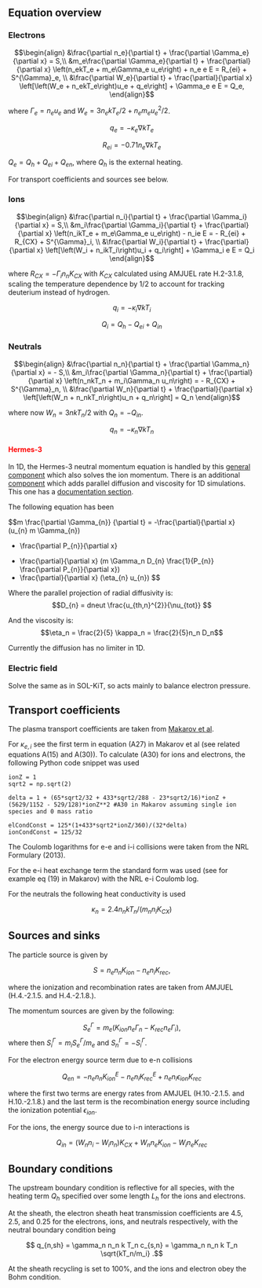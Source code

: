 ## Equation overview

### Electrons

$$\begin{align}
    &\frac{\partial n_e}{\partial t} + \frac{\partial \Gamma_e}{\partial x} = S,\\
    &m_e\frac{\partial \Gamma_e}{\partial t} + \frac{\partial}{\partial x} \left(n_ekT_e + m_e\Gamma_e u_e\right) + n_e e E = R_{ei} + S^{\Gamma}_e, \\
    &\frac{\partial W_e}{\partial t} + \frac{\partial}{\partial x} \left[\left(W_e + n_ekT_e\right)u_e + q_e\right] + \Gamma_e e E = Q_e, 
\end{align}$$

where $\Gamma_e=n_eu_e$ and $W_e = 3n_ekT_e/2 + n_e m_e u_e^2/2$.

$$q_e=-\kappa_e\nabla kT_e$$

$$R_{ei} = - 0.71n_e\nabla kT_e$$

$Q_e = Q_{h} + Q_{ei} + Q_{en}$, where $Q_{h}$ is the external heating.

For transport coefficients and sources see below.

### Ions 

$$\begin{align}
    &\frac{\partial n_i}{\partial t} + \frac{\partial \Gamma_i}{\partial x} = S,\\
    &m_i\frac{\partial \Gamma_i}{\partial t} + \frac{\partial}{\partial x} \left(n_ikT_e + m_e\Gamma_e u_e\right) - n_ie E = - R_{ei} + R_{CX} + S^{\Gamma}_i,  \\
    &\frac{\partial W_i}{\partial t} + \frac{\partial}{\partial x} \left[\left(W_i + n_ikT_i\right)u_i + q_i\right] + \Gamma_i e E = Q_i
\end{align}$$

where $R_{CX} = -\Gamma_in_nK_{CX}$ with $K_{CX}$ calculated using AMJUEL rate H.2-3.1.8, scaling the temperature dependence by $1/2$ to account for tracking deuterium instead of hydrogen.

$$q_i=-\kappa_i\nabla kT_i$$

$$Q_i = Q_{h} - Q_{ei} + Q_{in}$$

### Neutrals

$$\begin{align}
    &\frac{\partial n_n}{\partial t} + \frac{\partial \Gamma_n}{\partial x} = - S,\\
    &m_i\frac{\partial \Gamma_n}{\partial t} + \frac{\partial}{\partial x} \left(n_nkT_n + m_i\Gamma_n u_n\right) = - R_{CX} + S^{\Gamma}_n,  \\
    &\frac{\partial W_n}{\partial t} + \frac{\partial}{\partial x} \left[\left(W_n + n_nkT_n\right)u_n + q_n\right] = Q_n
\end{align}$$

where now $W_n=3nkT_n/2$ with $Q_n = -Q_{in}$. 

$$q_n = - \kappa_n \nabla kT_n$$

#### <span style="color:red">Hermes-3</span>
In 1D, the Hermes-3 neutral momentum equation is handled by this [general component](https://github.com/bendudson/hermes-3/blob/master/src/evolve_momentum.cxx) which also solves the ion momentum. There is an additional [component](https://github.com/bendudson/hermes-3/blob/master/src/neutral_mixed.cxx) which adds parallel diffusion and viscosity for 1D simulations. This one has a [documentation section](https://hermes3.readthedocs.io/en/latest/components.html#neutral-parallel-diffusion).

The following equation has been 

$$m \frac{\partial \Gamma_{n}} {\partial t} = -\frac{\partial}{\partial x} (u_{n} m \Gamma_{n}) 
 - \frac{\partial P_{n}}{\partial x}
 + \frac{\partial}{\partial x} (m \Gamma_n D_{n} \frac{1}{P_{n}} \frac{\partial P_{n}}{\partial x})
 + \frac{\partial}{\partial x} (\eta_{n} u_{n})
$$

Where the parallel projection of radial diffusivity is:
 $$D_{n} = dneut \frac{u_{th,n}^{2}}{\nu_{tot}} $$

And the viscosity is:
$$\eta_n = \frac{2}{5} \kappa_n = \frac{2}{5}n_n D_n$$

Currently the diffusion has no limiter in 1D.

### Electric field

Solve the same as in SOL-KiT, so acts mainly to balance electron pressure.


## Transport coefficients

The plasma transport coefficients are taken from [Makarov et al](https://pubs.aip.org/aip/pop/article/28/6/062308/973257/Equations-and-improved-coefficients-for-parallel). 

For $\kappa_{e,i}$ see the first term in equation (A27) in Makarov et al (see related equations A(15) and A(30)). To calculate (A30) for ions and electrons, the following Python code snippet was used 

```
ionZ = 1
sqrt2 = np.sqrt(2)

delta = 1 + (65*sqrt2/32 + 433*sqrt2/288 - 23*sqrt2/16)*ionZ + (5629/1152 - 529/128)*ionZ**2 #A30 in Makarov assuming single ion species and 0 mass ratio

elCondConst = 125*(1+433*sqrt2*ionZ/360)/(32*delta)
ionCondConst = 125/32
```

The Coulomb logarithms for e-e and i-i collisions were taken from the NRL Formulary (2013). 

For the e-i heat exchange term the standard form was used (see for example eq (19) in Makarov) with the NRL e-i Coulomb log.

For the neutrals the following heat conductivity is used 

$$\kappa_n = 2.4 n_n k T_n /(m_nn_i K_{CX})$$

## Sources and sinks

The particle source is given by 

$$S = n_e n_n K_{ion} - n_en_iK_{rec},$$

where the ionization and recombination rates are taken from AMJUEL (H.4.-2.1.5. and H.4.-2.1.8.). 

The momentum sources are given by the following:

$$ S^{\Gamma}_e = m_e(K_{ion} n_e \Gamma_n - K_{rec}n_e\Gamma_i),$$
where then $S_i^{\Gamma} = m_i S_e^{\Gamma}/m_e$ and $S_n^{\Gamma} = - S_i^{\Gamma}$.

For the electron energy source term due to e-n collisions 

$$Q_{en} = - n_e n_n K^E_{ion} - n_e n_i K^E_{rec} + n_en_i\epsilon_{ion}K_{rec}$$

where the first two terms are energy rates from AMJUEL (H.10.-2.1.5. and H.10.-2.1.8.) and the last term is the recombination energy source including the ionization potential $\epsilon_{ion}$.

For the ions, the energy source due to i-n interactions is

$$Q_{in} = (W_nn_i- W_in_n)K_{CX} + W_nn_eK_{ion} - W_in_e K_{rec}$$

## Boundary conditions

The upstream boundary condition is reflective for all species, with the heating term $Q_h$ specified over some length $L_h$ for the ions and electrons. 

At the sheath, the electron sheath heat transmission coefficients are 4.5, 2.5, and 0.25 for the electrons, ions, and neutrals respectively, with the neutral boundary condition being

$$ q_{n,sh} = \gamma_n n_n k T_n c_{s,n} = \gamma_n n_n k T_n \sqrt{kT_n/m_i} .$$

At the sheath recycling is set to 100%, and the ions and electron obey the Bohm condition. 